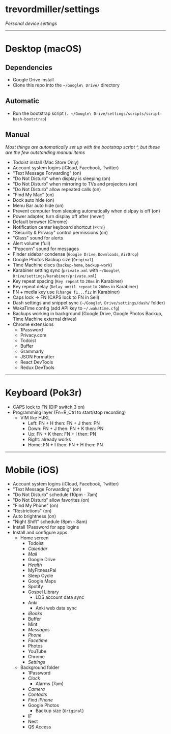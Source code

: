 # trevordmiller/settings

_Personal device settings_

---

# Desktop (macOS)

## Dependencies

- Google Drive install
- Clone this repo into the `~/Google\ Drive/` directory

## Automatic

- Run the bootstrap script (`. ~/Google\ Drive/settings/scripts/script-bash-bootstrap`)

## Manual

_Most things are automatically set up with the bootstrap script ^, but these are the few outstanding manual items_

- Todoist install (Mac Store Only)
- Account system logins (iCloud, Facebook, Twitter)
- "Text Message Forwarding" (on)
- "Do Not Disturb" when display is sleeping (on)
- "Do Not Disturb" when mirroring to TVs and projectors (on)
- "Do Not Disturb" allow repeated calls (on)
- "Find My Mac" (on)
- Dock auto hide (on)
- Menu Bar auto hide (on)
- Prevent computer from sleeping automatically when dislpay is off (on)
- Power adapter, turn display off after (never)
- Default browser (Chrome)
- Notification center keyboard shortcut (`⌘⌥⌃n`)
- "Security & Privacy" control permissions (on)
- "Glass" sound for alerts
- Alert volume (full)
- "Popcorn" sound for messages
- Finder sidebar condense (`Google Drive`, `Downloads`, `AirDrop`)
- Google Photos Backup size (`Original`)
- Time Machine discs (`backup-home`, `backup-work`)
- Karabiner setting sync (`private.xml` with `~/Google\ Drive/settings/karabiner/private.xml`)
- Key repeat spacing (`Key repeat` to `20ms` in Karabiner)
- Key repeat delay (`Delay until repeat` to `200ms` in Karabiner)
- FN + media key use (`Change f1...f12` in Karabiner)
- Caps lock -> FN (CAPS lock to FN in Seil)
- Dash settings and snippet sync (`~/Google\ Drive/settings/dash/` folder)
- WakaTime config (add API key to `~/.wakatime.cfg`)
- Backups working in background (Google Drive, Google Photos Backup, Time Machine external drives)
- Chrome extensions
  - 1Password
  - Privacy.com
  - Todoist
  - Buffer
  - Grammarly
  - JSON Formatter
  - React DevTools
  - Redux DevTools

---

# Keyboard (Pok3r)

- CAPS lock to FN (DIP switch 3 on)
- Programming layer (Fn+R_Ctrl to start/stop recording)
  - VIM like HJKL
    - Left: FN + H then: FN + J then: PN
    - Down: FN + J then: FN + K then: PN
    - Up: FN + K then: FN + I then: PN
    - Right: already works
    - Home: FN + I then: FN + H then: PN

---

# Mobile (iOS)

- Account system logins (iCloud, Facebook, Twitter)
- "Text Message Forwarding" (on)
- "Do Not Disturb" schedule (10pm - 7am)
- "Do Not Disturb" allow favorites (on)
- "Find My Phone" (on)
- "Restrictions" (on)
- Auto brightness (on)
- "Night Shift" schedule (8pm - 8am)
- Install 1Password for app logins
- Install and configure apps
  - Home screen
    - Todoist
    - _Calendar_
    - _Mail_
    - Google Drive
    - _Health_
    - MyFitnessPal
    - Sleep Cycle
    - Google Maps
    - Spotify
    - Gospel Library
      - LDS account data sync
    - Anki
      - Anki web data sync
    - _iBooks_
    - Buffer
    - Mint
    - _Messages_
    - _Phone_
    - _Facetime_
    - Photos
    - YouTube
    - Chrome
    - _Settings_
  - Background folder
    - 1Password
    - _Clock_
      - Alarms (7am)
    - _Camera_
    - _Contacts_
    - _Find iPhone_
    - Google Photos
      - Backup size (`Original`)
    - IF
    - Nest
    - QS Access
